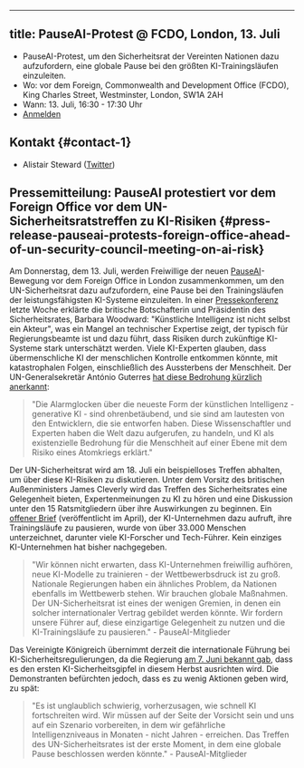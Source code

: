 

---
title: PauseAI-Protest @ FCDO, London, 13. Juli
---

- PauseAI-Protest, um den Sicherheitsrat der Vereinten Nationen dazu aufzufordern, eine globale Pause bei den größten KI-Trainingsläufen einzuleiten.
- Wo: vor dem Foreign, Commonwealth and Development Office (FCDO), King Charles Street, Westminster, London, SW1A 2AH
- Wann: 13. Juli, 16:30 - 17:30 Uhr
- [Anmelden](https://docs.google.com/forms/d/e/1FAIpQLSfW_E_Q92EEdv6AwHdsEbyR66tOUByo-wFrc3SU4zIL6HTjxw/viewform?usp%253Dsf_link)

## Kontakt {#contact-1}

- Alistair Steward ([Twitter](https://twitter.com/alistair___s))

## Pressemitteilung: PauseAI protestiert vor dem Foreign Office vor dem UN-Sicherheitsratstreffen zu KI-Risiken {#press-release-pauseai-protests-foreign-office-ahead-of-un-security-council-meeting-on-ai-risk}

Am Donnerstag, dem 13. Juli, werden Freiwillige der neuen [PauseAI](http://pauseai.info/)-Bewegung vor dem Foreign Office in London zusammenkommen, um den UN-Sicherheitsrat dazu aufzufordern, eine Pause bei den Trainingsläufen der leistungsfähigsten KI-Systeme einzuleiten. In einer [Pressekonferenz](https://youtu.be/USap-tFrTDc?t=3235) letzte Woche erklärte die britische Botschafterin und Präsidentin des Sicherheitsrates, Barbara Woodward: "Künstliche Intelligenz ist nicht selbst ein Akteur", was ein Mangel an technischer Expertise zeigt, der typisch für Regierungsbeamte ist und dazu führt, dass Risiken durch zukünftige KI-Systeme stark unterschätzt werden. Viele KI-Experten glauben, dass übermenschliche KI der menschlichen Kontrolle entkommen könnte, mit katastrophalen Folgen, einschließlich des Aussterbens der Menschheit. Der UN-Generalsekretär António Guterres [hat diese Bedrohung kürzlich anerkannt](https://press.un.org/en/2023/sgsm21832.doc.htm):

> "Die Alarmglocken über die neueste Form der künstlichen Intelligenz - generative KI - sind ohrenbetäubend, und sie sind am lautesten von den Entwicklern, die sie entworfen haben. Diese Wissenschaftler und Experten haben die Welt dazu aufgerufen, zu handeln, und KI als existenzielle Bedrohung für die Menschheit auf einer Ebene mit dem Risiko eines Atomkriegs erklärt."

Der UN-Sicherheitsrat wird am 18. Juli ein beispielloses Treffen abhalten, um über diese KI-Risiken zu diskutieren. Unter dem Vorsitz des britischen Außenministers James Cleverly wird das Treffen des Sicherheitsrates eine Gelegenheit bieten, Expertenmeinungen zu KI zu hören und eine Diskussion unter den 15 Ratsmitgliedern über ihre Auswirkungen zu beginnen. Ein [offener Brief](https://futureoflife.org/open-letter/pause-giant-ai-experiments/) (veröffentlicht im April), der KI-Unternehmen dazu aufruft, ihre Trainingsläufe zu pausieren, wurde von über 33.000 Menschen unterzeichnet, darunter viele KI-Forscher und Tech-Führer. Kein einziges KI-Unternehmen hat bisher nachgegeben.

> "Wir können nicht erwarten, dass KI-Unternehmen freiwillig aufhören, neue KI-Modelle zu trainieren - der Wettbewerbsdruck ist zu groß. Nationale Regierungen haben ein ähnliches Problem, da Nationen ebenfalls im Wettbewerb stehen. Wir brauchen globale Maßnahmen. Der UN-Sicherheitsrat ist eines der wenigen Gremien, in denen ein solcher internationaler Vertrag gebildet werden könnte. Wir fordern unsere Führer auf, diese einzigartige Gelegenheit zu nutzen und die KI-Trainingsläufe zu pausieren." - PauseAI-Mitglieder

Das Vereinigte Königreich übernimmt derzeit die internationale Führung bei KI-Sicherheitsregulierungen, da die Regierung [am 7. Juni bekannt gab](https://www.gov.uk/government/news/uk-to-host-first-global-summit-on-artificial-intelligence), dass es den ersten KI-Sicherheitsgipfel in diesem Herbst ausrichten wird. Die Demonstranten befürchten jedoch, dass es zu wenig Aktionen geben wird, zu spät:

> "Es ist unglaublich schwierig, vorherzusagen, wie schnell KI fortschreiten wird. Wir müssen auf der Seite der Vorsicht sein und uns auf ein Szenario vorbereiten, in dem wir gefährliche Intelligenzniveaus in Monaten - nicht Jahren - erreichen. Das Treffen des UN-Sicherheitsrates ist der erste Moment, in dem eine globale Pause beschlossen werden könnte." - PauseAI-Mitglieder